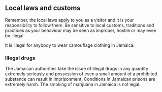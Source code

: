 ## Local laws and customs

Remember, the local laws apply to you as a visitor and it is your responsibility to follow them. Be sensitive to local customs, traditions and practices as your behaviour may be seen as improper, hostile or may even be illegal.

It is illegal for anybody to wear camouflage clothing in Jamaica.

### **Illegal drugs**

The Jamaican authorities take the issue of illegal drugs in any quantity extremely seriously and possession of even a small amount of a prohibited substance can result in imprisonment. Conditions in Jamaican prisons are extremely harsh. The smoking of marijuana in Jamaica is not legal.